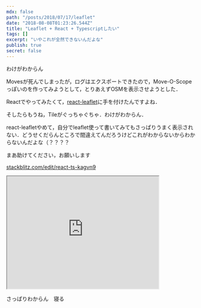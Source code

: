 ```yaml
---
mdx: false
path: "/posts/2018/07/17/leaflet"
date: "2018-08-08T01:23:26.544Z"
title: "Leaflet + React + Typescriptしたい"
tags: []
excerpt: "いやこれが全然できないんだよな"
publish: true
secret: false
---
```


わけがわからん

Movesが死んでしまったが，ログはエクスポートできたので，Move-O-Scopeっぽいのを作ってみようとして，とりあえずOSMを表示させようとした．

Reactでやってみたくて，[react-leaflet](https://github.com/PaulLeCam/react-leaflet)に手を付けたんですよね．

そしたらもうね，Tileがぐっちゃぐちゃ．わけがわからん．

react-leafletやめて，自分でleaflet使って書いてみてもさっぱりうまく表示されない．どうせくだらんところで間違えてんだろうけどこれがわからないからわからないんだよな（？？？？

まあ助けてください，お願いします

[stackblitz.com/edit/react-ts-kagvn9](https://stackblitz.com/edit/react-ts-kagvn9)

<iframe src="https://stackblitz.com/edit/react-ts-kagvn9?embed=1&file=Map.tsx&view=preview" width="80%" height="300px"></iframe>

さっぱりわからん　寝る
